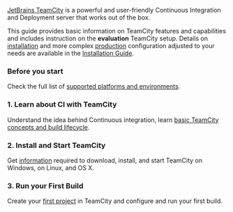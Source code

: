 [//]: # (title: Getting Started with TeamCity)
[//]: # (auxiliary-id: Getting Started with TeamCity)

[JetBrains TeamCity](https://www.jetbrains.com/teamcity/) is a powerful and user-friendly Continuous Integration and Deployment server that works out of the box.

This guide provides basic information on TeamCity features and capabilities and includes instruction on the __evaluation__ TeamCity setup. Details on [installation](installing-and-configuring-the-teamcity-server.md) and more complex [production](installing-and-configuring-the-teamcity-server.md) configuration adjusted to your needs are available in the [Installation Guide](installation-and-upgrade.md).

### Before you start

Check the full list of [supported platforms and environments](supported-platforms-and-environments.md).

### 1. Learn about CI with TeamCity

Understand the idea behind Continuous integration, learn [basic TeamCity concepts and build lifecycle](continuous-integration-with-teamcity.md).

### 2. Install and Start TeamCity

Get [information](installation-quick-start.md) required to download, install, and start TeamCity on Windows, on Linux, and OS X.

### 3. Run your First Build

Create your [first project](configure-and-run-your-first-build.md) in TeamCity and configure and run your first build.
